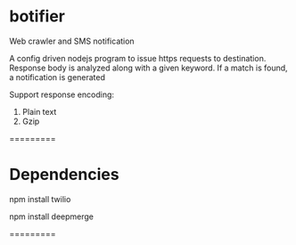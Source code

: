 # botifier
Web crawler and SMS notification

A config driven nodejs program to issue https requests to destination.
Response body is analyzed along with a given keyword.
If a match is found, a notification is generated 

Support response encoding:
1. Plain text
2. Gzip 

=========

Dependencies
=========

npm install twilio

npm install deepmerge

=========
